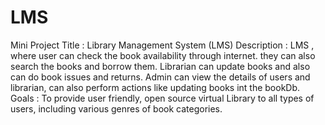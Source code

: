 # LMS
Mini Project
Title : Library Management System (LMS)
Description : LMS , where user can check the book availability through internet. they can also search the books and borrow them. Librarian can update books and also can do book issues and returns. Admin can view the details of users and librarian, can also perform actions like updating books int the bookDb.
Goals : To provide user friendly, open source  virtual Library to all types of users, including various genres of book categories.
